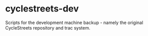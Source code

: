 cyclestreets-dev
==================

Scripts for the development machine backup - namely the original CycleStreets repository and trac system.
